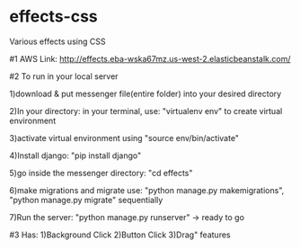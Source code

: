 # effects-css
Various effects using CSS

#1 AWS Link: http://effects.eba-wska67mz.us-west-2.elasticbeanstalk.com/

#2 To run in your local server

  1)download & put messenger file(entire folder) into your desired directory
  
  2)In your directory: in your terminal, use: "virtualenv env" to create virtual environment
  
  3)activate virtual environment using "source env/bin/activate"
  
  4)Install django: "pip install django"
  
  5)go inside the messenger directory: "cd effects"
  
  6)make migrations and migrate use: "python manage.py makemigrations", "python manage.py migrate" sequentially
  
  7)Run the server: "python manage.py runserver" -> ready to go

#3 Has: 1)Background Click 2)Button Click 3)Drag" features
